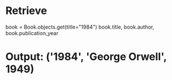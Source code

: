 # Retrieve
book = Book.objects.get(title="1984")
book.title, book.author, book.publication_year
# Output: ('1984', 'George Orwell', 1949)
